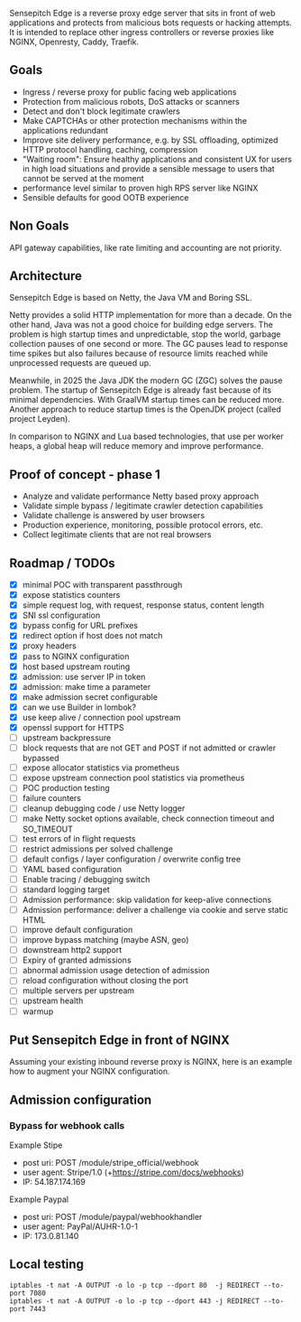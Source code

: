 
Sensepitch Edge is a reverse proxy edge server that sits in front of web applications and protects from malicious 
bots requests or hacking attempts. It is intended to replace other ingress controllers or reverse proxies like
NGINX, Openresty, Caddy, Traefik.

## Goals

- Ingress / reverse proxy for public facing web applications
- Protection from malicious robots, DoS attacks or scanners
- Detect and don't block legitimate crawlers
- Make CAPTCHAs or other protection mechanisms within the applications redundant
- Improve site delivery performance, e.g. by SSL offloading, optimized HTTP protocol handling, caching, compression
- "Waiting room": Ensure healthy applications and consistent UX for users in high load situations and provide a sensible message to users that cannot be served at the moment 
- performance level similar to proven high RPS server like NGINX
- Sensible defaults for good OOTB experience

## Non Goals

API gateway capabilities, like rate limiting and accounting are not priority.

## Architecture

Sensepitch Edge is based on Netty, the Java VM and Boring SSL.

Netty provides a solid HTTP implementation for more than a decade. On the other hand, Java was not a 
good choice for building edge servers. The problem is high startup times and unpredictable, stop the world, garbage collection
pauses of one second or more. The GC pauses lead to response time spikes but also failures because of resource limits reached
while unprocessed requests are queued up.

Meanwhile, in 2025 the Java JDK the modern GC (ZGC) solves the pause problem. The startup of Sensepitch Edge is already fast
because of its minimal dependencies. With GraalVM startup times can be reduced more. Another approach to reduce startup times 
is the OpenJDK project (called project Leyden).

In comparison to NGINX and Lua based technologies, that use per worker heaps, a global heap will reduce memory and improve performance.

## Proof of concept - phase 1

- Analyze and validate performance Netty based proxy approach
- Validate simple bypass / legitimate crawler detection capabilities
- Validate challenge is answered by user browsers
- Production experience, monitoring, possible protocol errors, etc.
- Collect legitimate clients that are not real browsers

## Roadmap / TODOs

- [x] minimal POC with transparent passthrough
- [x] expose statistics counters
- [x] simple request log, with request, response status, content length
- [x] SNI ssl configuration
- [x] bypass config for URL prefixes
- [x] redirect option if host does not match
- [x] proxy headers
- [x] pass to NGINX configuration 
- [x] host based upstream routing
- [x] admission: use server IP in token
- [x] admission: make time a parameter
- [x] make admission secret configurable
- [x] can we use Builder in lombok?
- [x] use keep alive / connection pool upstream
- [x] openssl support for HTTPS
- [ ] upstream backpressure
- [ ] block requests that are not GET and POST if not admitted or crawler bypassed
- [ ] expose allocator statistics via prometheus
- [ ] expose upstream connection pool statistics via prometheus
- [ ] POC production testing
- [ ] failure counters
- [ ] cleanup debugging code / use Netty logger
- [ ] make Netty socket options available, check connection timeout and SO_TIMEOUT
- [ ] test errors of in flight requests
- [ ] restrict admissions per solved challenge
- [ ] default configs / layer configuration / overwrite config tree
- [ ] YAML based configuration
- [ ] Enable tracing / debugging switch
- [ ] standard logging target
- [ ] Admission performance: skip validation for keep-alive connections
- [ ] Admission performance: deliver a challenge via cookie and serve static HTML
- [ ] improve default configuration
- [ ] improve bypass matching (maybe ASN, geo)
- [ ] downstream http2 support
- [ ] Expiry of granted admissions
- [ ] abnormal admission usage detection of admission
- [ ] reload configuration without closing the port
- [ ] multiple servers per upstream
- [ ] upstream health
- [ ] warmup

## Put Sensepitch Edge in front of NGINX

Assuming your existing inbound reverse proxy is NGINX, here is an example how to augment
your NGINX configuration.

## Admission configuration

### Bypass for webhook calls

Example Stipe
- post uri: POST /module/stripe_official/webhook
- user agent: Stripe/1.0 (+https://stripe.com/docs/webhooks)
- IP: 54.187.174.169

Example Paypal
- post uri: POST /module/paypal/webhookhandler
- user agent: PayPal/AUHR-1.0-1
- IP: 173.0.81.140


## Local testing

````
iptables -t nat -A OUTPUT -o lo -p tcp --dport 80  -j REDIRECT --to-port 7080
iptables -t nat -A OUTPUT -o lo -p tcp --dport 443 -j REDIRECT --to-port 7443
````

